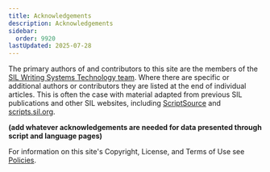 ```yaml
---
title: Acknowledgements
description: Acknowledgements
sidebar:
  order: 9920
lastUpdated: 2025-07-28
---
```


The primary authors of and contributors to this site are the members of the [SIL Writing Systems Technology team][wstech]. Where there are specific or additional authors or contributors they are listed at the end of individual articles. This is often the case with material adapted from previous SIL publications and other SIL websites, including [ScriptSource][scriptsource] and [scripts.sil.org][sso].

**(add whatever acknowledgements are needed for data presented through script and language pages)**

For information on this site's Copyright, License, and Terms of Use see [Policies][policies].

[policies]: /support/policies
[scriptsource]: https://scriptsource.org
[sso]: https://scripts.sil.org
[wstech]: https://software.sil.org/wstech/
